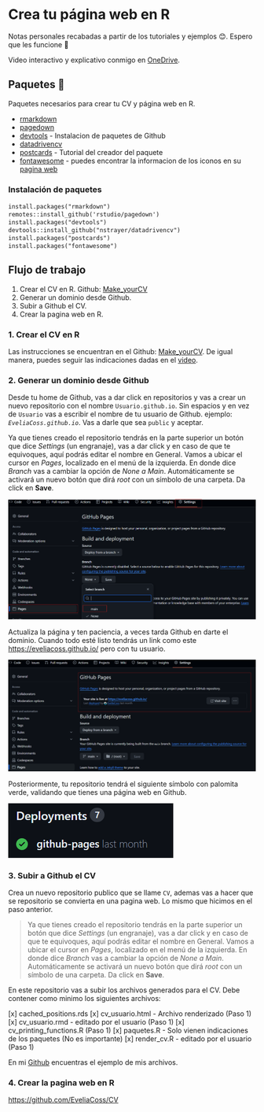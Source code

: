 # Crea tu página web en R

Notas personales recabadas a partir de los tutoriales y ejemplos 😊. Espero que les funcione 💜

Video interactivo y explicativo conmigo en [OneDrive](https://drive.google.com/file/d/1TAgaQlp3EzN5pwZdLfwKPP3vz2EDwkva/view?usp=sharing). 

## Paquetes 📕

Paquetes necesarios para crear tu CV y página web en R.

- [rmarkdown](https://rmarkdown.rstudio.com/articles_intro.html)
- [pagedown](https://github.com/rstudio/pagedown)
- [devtools](https://www.r-project.org/nosvn/pandoc/devtools.html) - Instalacion de paquetes de Github
- [datadrivencv](https://nickstrayer.me/datadrivencv/)
- [postcards](https://github.com/seankross/postcards) - Tutorial del creador del paquete
- [fontawesome](https://rstudio.github.io/fontawesome/) - puedes encontrar la informacion de los iconos en su [pagina web](https://fontawesome.com/icons)

### Instalación de paquetes

```
install.packages("rmarkdown")
remotes::install_github('rstudio/pagedown')
install.packages("devtools")
devtools::install_github("nstrayer/datadrivencv")
install.packages("postcards")
install.packages("fontawesome")
```

## Flujo de trabajo

1) Crear el CV en R. Github: [Make_yourCV](https://github.com/EveliaCoss/Make_yourCV)
2) Generar un dominio desde Github.
3) Subir a Github el CV.
4) Crear la pagina web en R.

### 1. Crear el CV en R

Las instrucciones se encuentran en el Github: [Make_yourCV](https://github.com/EveliaCoss/Make_yourCV). De igual manera, puedes seguir las indicaciones dadas en el [video](https://drive.google.com/file/d/1TAgaQlp3EzN5pwZdLfwKPP3vz2EDwkva/view?usp=sharing). 

### 2. Generar un dominio desde Github

Desde tu home de Github, vas a dar click en repositorios y vas a crear un nuevo repositorio con el nombre `Usuario.github.io`. Sin espacios y en vez de `Usuario` vas a escribir el nombre de tu usuario de Github. ejemplo: *`EveliaCoss.github.io`*. Vas a darle que sea     `public` y aceptar. 

Ya que tienes creado el repositorio tendrás en la parte superior un botón que dice *Settings* (un engranaje), vas a dar click y en caso de que te equivoques, aquí podrás editar el nombre en General. Vamos a ubicar el cursor en *Pages*, localizado en el menú de la izquierda. En donde dice *Branch* vas a cambiar la opción de *None a Main*. Automáticamente se activará un nuevo botón que dirá *root* con un símbolo de una carpeta. Da click en **Save**.

![branch](https://github.com/EveliaCoss/make_yourWebpage/blob/main/branch.png)

Actualiza la página y ten paciencia, a veces tarda Github en darte el dominio. Cuando todo esté listo tendrás un link como este https://eveliacoss.github.io/ pero con tu usuario.  

![dominio](https://github.com/EveliaCoss/make_yourWebpage/blob/main/dominio.png)

Posteriormente, tu repositorio tendrá el siguiente símbolo con palomita verde, validando que tienes una página web en Github.

![logo](https://github.com/EveliaCoss/make_yourWebpage/blob/main/logo_githubpages.png)


### 3. Subir a Github el CV

Crea un nuevo repositorio publico que se llame `CV`, ademas vas a hacer que se repositorio se convierta en una pagina web. Lo mismo que hicimos en el paso anterior. 

> Ya que tienes creado el repositorio tendrás en la parte superior un botón que dice *Settings* (un engranaje), vas a dar click y en caso de que te equivoques, aquí podrás editar el nombre en General. Vamos a ubicar el cursor en *Pages*, localizado en el menú de la izquierda. En donde dice *Branch* vas a cambiar la opción de *None a Main*. Automáticamente se activará un nuevo botón que dirá *root* con un símbolo de una carpeta. Da click en **Save**.

En este repositorio vas a subir los archivos generados para el CV. Debe contener como minimo los siguientes archivos:

[x] cached_positions.rds
[x] cv_usuario.html - Archivo renderizado (Paso 1)
[x] cv_usuario.rmd  - editado por el usuario (Paso 1)
[x] cv_printing_functions.R (Paso 1)
[x] paquetes.R - Solo vienen indicaciones de los paquetes (No es importante)
[x] render_cv.R - editado por el usuario (Paso 1)

En mi [Github](https://github.com/EveliaCoss/CV ) encuentras el ejemplo de mis archivos.

### 4. Crear la pagina web en R



https://github.com/EveliaCoss/CV


